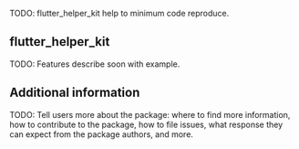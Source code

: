 <!--
This README describes the package. If you publish this package to pub.dev,
this README's contents appear on the landing page for your package.

For information about how to write a good package README, see the guide for
[writing package pages](https://dart.dev/guides/libraries/writing-package-pages).

For general information about developing packages, see the Dart guide for
[creating packages](https://dart.dev/guides/libraries/create-library-packages)
and the Flutter guide for
[developing packages and plugins](https://flutter.dev/developing-packages).
-->

TODO: flutter_helper_kit help to minimum code reproduce.

## flutter_helper_kit

TODO: Features describe soon with example.

[//]: # (## Getting started)

[//]: # ()
[//]: # (TODO: List prerequisites and provide or point to information on how to)

[//]: # (start using the package.)

[//]: # ()
[//]: # (## Usage)

[//]: # ()
[//]: # (TODO: Include short and useful examples for package users. Add longer examples)

[//]: # (to `/example` folder.)

[//]: # ()
[//]: # (```dart)

[//]: # (const like = 'sample';)

[//]: # (```)

## Additional information

TODO: Tell users more about the package: where to find more information, how to
contribute to the package, how to file issues, what response they can expect
from the package authors, and more.
